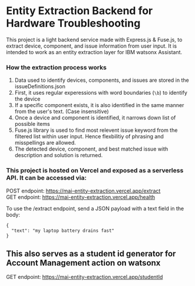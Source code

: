 # Entity Extraction Backend for Hardware Troubleshooting
This project is a light backend service made with Express.js & Fuse.js, to extract device, component, and issue information from user input. 
It is intended to work as an entity extraction layer for IBM watsonx Assistant.

### How the extraction process works
1. Data used to identify devices, components, and issues are stored in the issueDefinitions.json
2. First, it uses regular experessions with word boundaries (`\b`) to identify the device
3. If a specific component exists, it is also identified in the same manner from the user's text. (Case insensitive)
4. Once a device and component is identified, it narrows down list of possible items
5. Fuse.js library is used to find most relevent issue keyword from the filtered list within user input. Hence flexbilitiy of phrasing and misspellings are allowed.
6. The detected device, component, and best matched issue with description and solution is returned.

### This project is hosted on Vercel and exposed as a serverless API. It can be accessed via:
POST endpoint: https://mai-entity-extraction.vercel.app/extract  
GET endpoint: https://mai-entity-extraction.vercel.app/health  

To use the /extract endpoint, send a JSON payload with a text field in the body:
```
{
  "text": "my laptop battery drains fast"
}
```

## This also serves as a student id generator for Account Management action on watsonx
GET endpoint: https://mai-entity-extraction.vercel.app/studentId